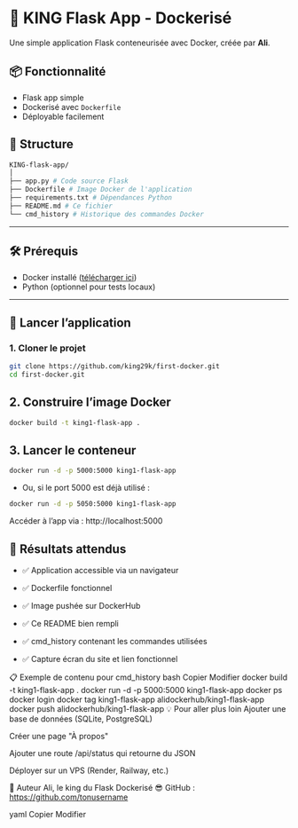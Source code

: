 # 🚀 KING Flask App - Dockerisé

Une simple application Flask conteneurisée avec Docker, créée par **Ali**.

## 📦 Fonctionnalité

- Flask app simple
- Dockerisé avec `Dockerfile`
- Déployable facilement

## 📂 Structure

```bash
KING-flask-app/
│
├── app.py # Code source Flask
├── Dockerfile # Image Docker de l'application
├── requirements.txt # Dépendances Python
├── README.md # Ce fichier
└── cmd_history # Historique des commandes Docker
```

---

## 🛠️ Prérequis

- Docker installé ([télécharger ici](https://www.docker.com/get-started))
- Python (optionnel pour tests locaux)

---

## 🚀 Lancer l’application

### 1. Cloner le projet

```bash
git clone https://github.com/king29k/first-docker.git
cd first-docker.git
```

## 2. Construire l’image Docker

```bash
docker build -t king1-flask-app .
``` 

## 3. Lancer le conteneur

```bash
docker run -d -p 5000:5000 king1-flask-app
```

* Ou, si le port 5000 est déjà utilisé :

```bash
docker run -d -p 5050:5000 king1-flask-app
```

Accéder à l’app via : http://localhost:5000


## 📸 Résultats attendus
* ✅ Application accessible via un navigateur

* ✅ Dockerfile fonctionnel

* ✅ Image pushée sur DockerHub

* ✅ Ce README bien rempli

* ✅ cmd_history contenant les commandes utilisées

* ✅ Capture écran du site et lien fonctionnel

📋 Exemple de contenu pour cmd_history
bash
Copier
Modifier
docker build -t king1-flask-app .
docker run -d -p 5000:5000 king1-flask-app
docker ps
docker login
docker tag king1-flask-app alidockerhub/king1-flask-app
docker push alidockerhub/king1-flask-app
💡 Pour aller plus loin
Ajouter une base de données (SQLite, PostgreSQL)

Créer une page "À propos"

Ajouter une route /api/status qui retourne du JSON

Déployer sur un VPS (Render, Railway, etc.)

👑 Auteur
Ali, le king du Flask Dockerisé 😎
GitHub : https://github.com/tonusername

yaml
Copier
Modifier

